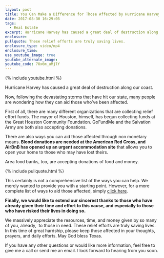 ```yaml
---
layout: post
title: You Can Make a Difference for Those Affected by Hurricane Harvey
date: 2017-08-30 16:29:03
tags:
  - Real Estate
excerpt: Hurricane Harvey has caused a great deal of destruction along our coast.
enclosure:
pullquote: These relief efforts are truly saving lives.
enclosure_type: video/mp4
enclosure_time:
use_youtube_image: true
youtube_alternate_image:
youtube_code: 7Ox6m_uMjlY
---
```



{% include youtube.html %}

Hurricane Harvey has caused a great deal of destruction along our coast.

Now, following the devastating storms that have hit our state, many people are wondering how they can aid those who’ve been affected.

First of all, there are many different organizations that are collecting relief effort funds. The mayor of Houston, himself, has begun collecting funds at the Great Houston Community Foundation. GoFundMe and the Salvation Army are both also accepting donations.

There are also ways you can aid those affected through non monetary means. **Blood donations are needed at the American Red Cross, and AirBnB has opened up an urgent accommodation site** that allows you to open your home to those who may have lost theirs.

Area food banks, too, are accepting donations of food and money.

{% include pullquote.html %}

This certainly is not a comprehensive list of the ways you can help. We merely wanted to provide you with a starting point. However, for a more complete list of ways to aid those affected, simply [click here](http://www.npr.org/sections/thetwo-way/2017/08/28/546745827/looking-to-help-those-affected-by-harvey-here-s-a-list).

**Finally, we would like to extend our sincerest thanks to those who have already given their time and effort to this cause, and especially to those who have risked their lives in doing so.**

We massively appreciate the resources, time, and money given by so many of you, already, &nbsp;to those in need. These relief efforts are truly saving lives. In this time of great hardship, please keep those affected in your thoughts, prayers, and daily efforts. May God bless Texas.

If you have any other questions or would like more information, feel free to give me a call or send me an email. I look forward to hearing from you soon.